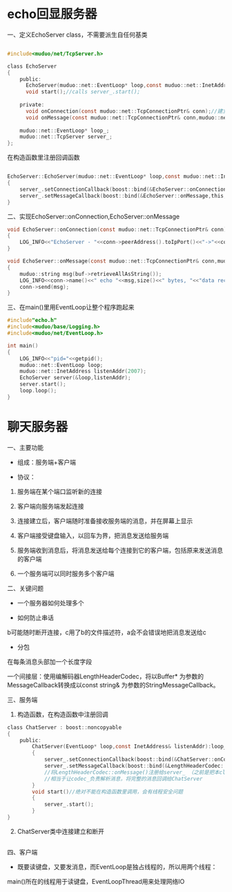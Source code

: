 # echo回显服务器

一、定义EchoServer class，不需要派生自任何基类

```c

#include<muduo/net/TcpServer.h>

class EchoServer
{
    public:
      EchoServer(muduo::net::EventLoop* loop,const muduo::net::InetAddress& listenAddr);//构造函数
      void start();//calls server_.start();
      
    private:
      void onConnection(const muduo::net::TcpConnectionPtr& conn);//建立连接
      void onMessage(const muduo::net::TcpConnectionPtr& conn,muduo::net::Buffer* buf,muduo::Timeatsmp time);//读消息并回显
      
    muduo::net::EventLoop* loop_;
    muduo::net::TcpServer server_;
};

```

在构造函数里注册回调函数

```c

EchoServer::EchoServer(muduo::net::EventLoop* loop,const muduo::net::InetAddress& listenAddr):loop(loop_),server_(loop,listenAddr,"EchoServer")
{
    server_.setConnectionCallback(boost::bind(&EchoServer::onConnection,this,_1));
    server_.setMessageCallback(boost::bind(&EchoServer::onMessage,this,_1,_2,_3));
}
```

二、实现EchoServer::onConnection,EchoServer::onMessage

```c
void EchoServer::onConnection(const muduo::net::TcpConnectionPtr& conn)//conn为TcpConnection对象的shared_ptr
{
    LOG_INFO<<"EchoServer - "<<conn->peerAddress().toIpPort()<<"->"<<conn->localAddress().toIpPort()<<"is"<<(comm->connected()?"UP":"DOWN");   
}

void EchoServer::onMessage(const muduo::net::TcpConnectionPtr& conn,muduo::net::Buffer* buf,muduo::Timeatsmp time)
{
    muduo::string msg(buf->retrieveAllAsString());
    LOG_INFO<<conn->name()<<" echo "<<msg,size()<<" bytes, "<<"data received at "<<time.toString();
    conn->send(msg);
}
```

三、在main()里用EventLoop让整个程序跑起来

```c
#include"echo.h"
#include<muduo/base/Logging.h>
#include<muduo/net/EventLoop.h>

int main()
{
    LOG_INFO<<"pid="<<getpid();
    muduo::net::EventLoop loop;
    muduo::net::InetAddress listenAddr(2007);
    EchoServer server(&loop,listenAddr);
    server.start();
    loop.loop();
}
```

# 聊天服务器

一、主要功能

- 组成：服务端+客户端

- 协议：

1. 服务端在某个端口监听新的连接

2. 客户端向服务端发起连接

3. 连接建立后，客户端随时准备接收服务端的消息，并在屏幕上显示

4. 客户端接受键盘输入，以回车为界，把消息发送给服务端

5. 服务端收到消息后，将消息发送给每个连接到它的客户端，包括原来发送消息的客户端

6. 一个服务端可以同时服务多个客户端

二、关键问题

- 一个服务器如何处理多个

- 如何防止串话

b可能随时断开连接，c用了b的文件描述符，a会不会错误地把消息发送给c

- 分包

在每条消息头部加一个长度字段

一个间接层：使用编解码器LengthHeaderCodec，将以Buffer* 为参数的MessageCallback转换成以const string& 为参数的StringMessageCallback。

三、服务端

1. 构造函数，在构造函数中注册回调

```c
class ChatServer : boost::noncopyable
{
    public:
        ChatServer(EventLoop* loop,const InetAddress& listenAddr):loop_(loop),server_(loop,listenAddr,"ChatServer"),codec_(boost::bind(&ChatServer::onStringMessage,this,_1,_2,_3))
        {
            server_.setConnectionCallback(boost::bind(&ChatServer::onConnection,this,_1));
            server_.setMessageCallback(boost::bind(&LengthHeaderCodec::onMessage,&coedc_,_1,_2,_3));
            //将LengthHeaderCodec::onMessage()注册给server_ （之前是把本class的onMessage()注册给server_），向codec_注册了ChatServer::onStringMessage
            //相当于让codec_负责解析消息，将完整的消息回调给ChatServer
        }
        void start()//绝对不能在构造函数里调用，会有线程安全问题
        {
            server_.start();
        }
}
```

2. ChatServer类中连接建立和断开

```c

```

四、客户端

- 既要读键盘，又要发消息，而EventLoop是独占线程的，所以用两个线程：

main()所在的线程用于读键盘，EventLoopThread用来处理网络IO


